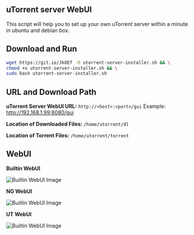 ## uTorrent server WebUI
This script will help you to set up your own uTorrent server within a minute in ubuntu and debian box.

## Download and Run

```sh
wget https://git.io/JkOEf -O utorrent-server-installer.sh && \
chmod +x utorrent-server-installer.sh && \
sudo bash utorrent-server-installer.sh
```

## URL and Download Path
**uTorrent Server WebUI URL:** `http://<host>:<port>/gui` Example: http://192.168.1.99:8080/gui

**Location of Downloaded Files:** `/home/utorrent/dl`

**Location of Torrent Files:** `/home/utorrent/torrent`

## WebUI

**Builtin WebUI**

![Builtin WebUI Image](https://github.com/tankibaj/utorrent-server/blob/main/Builtin%20WebUI.png?raw=true)

**NG WebUI**

![Builtin WebUI Image](https://github.com/tankibaj/utorrent-server/blob/main/NG%20WebUI.png?raw=true)

**UT WebUI**

![Builtin WebUI Image](https://github.com/tankibaj/utorrent-server/blob/main/UT%20WebUI.png?raw=true)

